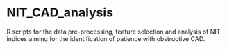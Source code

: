 # NIT_CAD_analysis
R scripts for the data pre-processing, feature selection and analysis of NIT indices aiming for the identification of patience with obstructive CAD.

